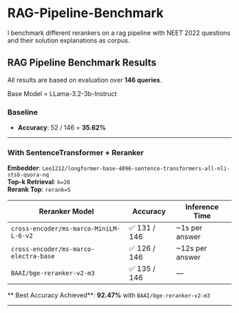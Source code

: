 # RAG-Pipeline-Benchmark
I benchmark different rerankers on a rag pipeline with NEET 2022 questions and their solution explanations as corpus.

##  RAG Pipeline Benchmark Results

All results are based on evaluation over **146 queries**.

Base Model = LLama-3.2-3b-Instruct

###  Baseline
- **Accuracy**:  52 / 146 = **35.62%**

---

###  With SentenceTransformer + Reranker

**Embedder**: `Leo1212/longformer-base-4096-sentence-transformers-all-nli-stsb-quora-nq`  
**Top-k Retrieval**: `k=20`  
**Rerank Top**: `rerank=5`  

| Reranker Model                            | Accuracy        | Inference Time     |
|-------------------------------------------|------------------|---------------------|
| `cross-encoder/ms-marco-MiniLM-L-6-v2`    | ✅ 131 / 146     | ~1s per answer      |
| `cross-encoder/ms-marco-electra-base`     | ✅ 126 / 146     | ~12s per answer     |
| `BAAI/bge-reranker-v2-m3`                 | ✅ 135 / 146     | —                   |

** Best Accuracy Achieved**: **92.47%** with `BAAI/bge-reranker-v2-m3`

---


